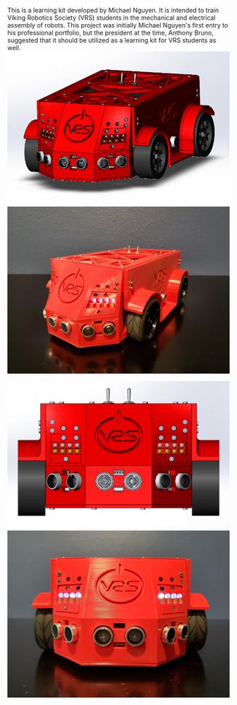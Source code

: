 This is a learning kit developed by Michael Nguyen. It is intended to train Viking Robotics
Society (VRS) students in the mechanical and electrical assembly of robots. This project was initially
Michael Nguyen's first entry to his professional portfolio, but the president at the time, Anthony
Bruno, suggested that it should be utilized as a learning kit for VRS students as well.
![alt text](https://github.com/pdx-robotics/VRS-Learning-Kit/blob/main/photos/SWview1.png) ![alt text](https://github.com/pdx-robotics/VRS-Learning-Kit/blob/main/photos/realView1.jpg)

![alt text](https://github.com/pdx-robotics/VRS-Learning-Kit/blob/main/photos/SWview2.png)
![alt text](https://github.com/pdx-robotics/VRS-Learning-Kit/blob/main/photos/realView2.jpg)
